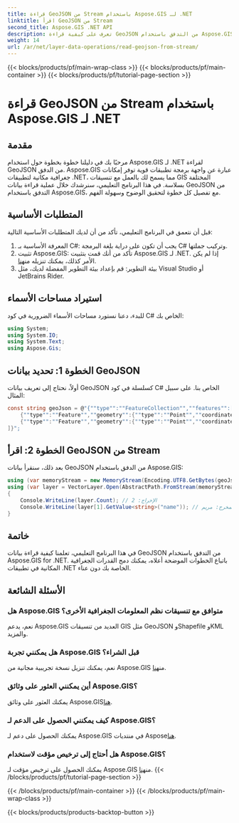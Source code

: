 ```yaml
---
title: قراءة GeoJSON من Stream باستخدام Aspose.GIS لـ .NET
linktitle: اقرأ GeoJSON من Stream
second_title: Aspose.GIS .NET API
description: تعرف على كيفية قراءة GeoJSON من التدفق باستخدام Aspose.GIS لـ .NET. اتبع دليلنا خطوة بخطوة للتكامل السلس للمعلومات الجغرافية المكانية في تطبيقاتك.
weight: 14
url: /ar/net/layer-data-operations/read-geojson-from-stream/
---
```


{{< blocks/products/pf/main-wrap-class >}}
{{< blocks/products/pf/main-container >}}
{{< blocks/products/pf/tutorial-page-section >}}

# قراءة GeoJSON من Stream باستخدام Aspose.GIS لـ .NET

## مقدمة
مرحبًا بك في دليلنا خطوة بخطوة حول استخدام Aspose.GIS لـ .NET لقراءة GeoJSON من الدفق. Aspose.GIS عبارة عن واجهة برمجة تطبيقات قوية توفر إمكانات جغرافية مكانية لتطبيقات .NET، مما يسمح لك بالعمل مع تنسيقات GIS المختلفة بسلاسة. في هذا البرنامج التعليمي، سنرشدك خلال عملية قراءة بيانات GeoJSON من التدفق باستخدام Aspose.GIS، مع تفصيل كل خطوة لتحقيق الوضوح وسهولة الفهم.
## المتطلبات الأساسية
قبل أن نتعمق في البرنامج التعليمي، تأكد من أن لديك المتطلبات الأساسية التالية:
1. المعرفة الأساسية بـ C#: يجب أن تكون على دراية بلغة البرمجة C# وتركيب جملتها.
2.  تثبيت Aspose.GIS: تأكد من أنك قمت بتثبيت Aspose.GIS لـ .NET. إذا لم يكن الأمر كذلك، يمكنك تنزيله من[هنا](https://releases.aspose.com/gis/net/).
3. بيئة التطوير: قم بإعداد بيئة التطوير المفضلة لديك، مثل Visual Studio أو JetBrains Rider.

## استيراد مساحات الأسماء
للبدء، دعنا نستورد مساحات الأسماء الضرورية في كود C# الخاص بك:
```csharp
using System;
using System.IO;
using System.Text;
using Aspose.Gis;
```

## الخطوة 1: تحديد بيانات GeoJSON
أولاً، نحتاج إلى تعريف بيانات GeoJSON كسلسلة في كود C# الخاص بنا. على سبيل المثال:
```csharp
const string geoJson = @"{""type"":""FeatureCollection"",""features"":[
    {""type"":""Feature"",""geometry"":{""type"":""Point"",""coordinates"":[0, 1]},""properties"":{""name"":""John""}},
    {""type"":""Feature"",""geometry"":{""type"":""Point"",""coordinates"":[2, 3]},""properties"":{""name"":""Mary""}}
]}";
```
## الخطوة 2: اقرأ GeoJSON من Stream
بعد ذلك، سنقرأ بيانات GeoJSON من الدفق باستخدام Aspose.GIS:
```csharp
using (var memoryStream = new MemoryStream(Encoding.UTF8.GetBytes(geoJson)))
using (var layer = VectorLayer.Open(AbstractPath.FromStream(memoryStream), Drivers.GeoJson))
{
    Console.WriteLine(layer.Count); // الإخراج: 2
    Console.WriteLine(layer[1].GetValue<string>("name")); // المخرج: مريم
}
```

## خاتمة
في هذا البرنامج التعليمي، تعلمنا كيفية قراءة بيانات GeoJSON من التدفق باستخدام Aspose.GIS for .NET. باتباع الخطوات الموضحة أعلاه، يمكنك دمج القدرات الجغرافية المكانية في تطبيقات .NET الخاصة بك دون عناء.
## الأسئلة الشائعة
### هل Aspose.GIS متوافق مع تنسيقات نظم المعلومات الجغرافية الأخرى؟
نعم، يدعم Aspose.GIS العديد من تنسيقات GIS مثل GeoJSON وShapefile وKML والمزيد.
### هل يمكنني تجربة Aspose.GIS قبل الشراء؟
 نعم، يمكنك تنزيل نسخة تجريبية مجانية من Aspose.GIS من[هنا](https://releases.aspose.com/).
### أين يمكنني العثور على وثائق Aspose.GIS؟
 يمكنك العثور على وثائق Aspose.GIS[هنا](https://reference.aspose.com/gis/net/).
### كيف يمكنني الحصول على الدعم لـ Aspose.GIS؟
 يمكنك الحصول على دعم لـ Aspose.GIS في منتديات Aspose[هنا](https://forum.aspose.com/c/gis/33).
### هل أحتاج إلى ترخيص مؤقت لاستخدام Aspose.GIS؟
 يمكنك الحصول على ترخيص مؤقت لـ Aspose.GIS من[هنا](https://purchase.aspose.com/temporary-license/).
{{< /blocks/products/pf/tutorial-page-section >}}

{{< /blocks/products/pf/main-container >}}
{{< /blocks/products/pf/main-wrap-class >}}

{{< blocks/products/products-backtop-button >}}
